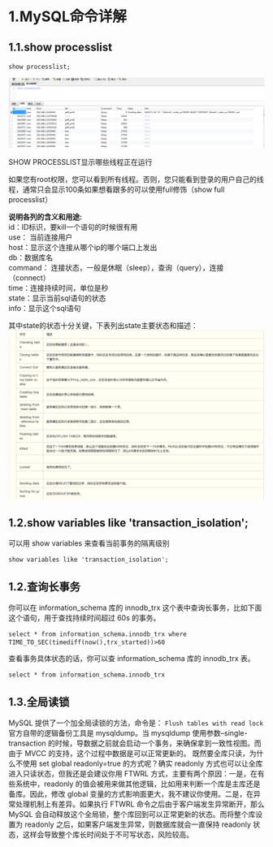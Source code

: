 # 1.MySQL命令详解

## 1.1.show processlist

```
show processlist;
```

![](/static/image/微信截图_20200717173429.png)

SHOW PROCESSLIST显示哪些线程正在运行

如果您有root权限，您可以看到所有线程。否则，您只能看到登录的用户自己的线程，通常只会显示100条如果想看跟多的可以使用full修饰（show full processlist）

**说明各列的含义和用途:**  
id：ID标识，要kill一个语句的时候很有用  
use：  当前连接用户  
host：显示这个连接从哪个ip的哪个端口上发出  
db：数据库名  
command： 连接状态，一般是休眠（sleep），查询（query），连接（connect）  
time：连接持续时间，单位是秒  
state：显示当前sql语句的状态  
info：显示这个sql语句

其中state的状态十分关键，下表列出state主要状态和描述：  
![](/static/image/微信截图_20200717173950.png)

## 1.2.show variables like 'transaction\_isolation';

可以用 show variables 来查看当前事务的隔离级别

```
show variables like 'transaction_isolation';
```

## 1.2.查询长事务

你可以在 information\_schema 库的 innodb\_trx 这个表中查询长事务，比如下面这个语句，用于查找持续时间超过 60s 的事务。

```
select * from information_schema.innodb_trx where TIME_TO_SEC(timediff(now(),trx_started))>60
```

查看事务具体状态的话，你可以查 information_schema 库的 innodb_trx 表。

```
select * from information_schema.innodb_trx
```

## 1.3.全局读锁
MySQL 提供了一个加全局读锁的方法，命令是：
`Flush tables with read lock` 
官方自带的逻辑备份工具是 mysqldump。当 mysqldump 使用参数–single-transaction 的时候，导数据之前就会启动一个事务，来确保拿到一致性视图。而由于 MVCC 的支持，这个过程中数据是可以正常更新的。
既然要全库只读，为什么不使用 set global readonly=true 的方式呢？确实 readonly 方式也可以让全库进入只读状态，但我还是会建议你用 FTWRL 方式，主要有两个原因：一是，在有些系统中，readonly 的值会被用来做其他逻辑，比如用来判断一个库是主库还是备库。因此，修改 global 变量的方式影响面更大，我不建议你使用。二是，在异常处理机制上有差异。如果执行 FTWRL 命令之后由于客户端发生异常断开，那么 MySQL 会自动释放这个全局锁，整个库回到可以正常更新的状态。而将整个库设置为 readonly 之后，如果客户端发生异常，则数据库就会一直保持 readonly 状态，这样会导致整个库长时间处于不可写状态，风险较高。


